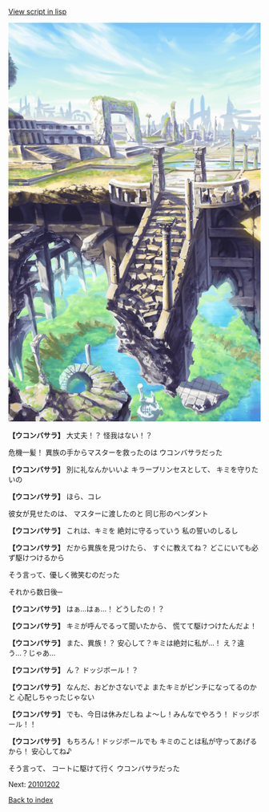 [View script in lisp](../scripts/20101201.txt)

![antiquity.png](../images/backgrounds/antiquity.png)

**【ウコンバサラ】**
大丈夫！？
怪我はない！？

危機一髪！
異族の手からマスターを救ったのは
ウコンバサラだった

**【ウコンバサラ】**
別に礼なんかいいよ
キラープリンセスとして、
キミを守りたいの

**【ウコンバサラ】**
ほら、コレ

彼女が見せたのは、
マスターに渡したのと
同じ形のペンダント

**【ウコンバサラ】**
これは、キミを
絶対に守るっていう
私の誓いのしるし

**【ウコンバサラ】**
だから異族を見つけたら、
すぐに教えてね？
どこにいても必ず駆けつけるから

そう言って、優しく微笑むのだった

それから数日後─

**【ウコンバサラ】**
はぁ…はぁ…！
どうしたの！？

**【ウコンバサラ】**
キミが呼んでるって聞いたから、
慌てて駆けつけたんだよ！

**【ウコンバサラ】**
また、異族！？
安心して？キミは絶対に私が…！
え？違う…？じゃあ…

**【ウコンバサラ】**
ん？
ドッジボール！？

**【ウコンバサラ】**
なんだ、おどかさないでよ
またキミがピンチになってるのかと
心配しちゃったじゃない

**【ウコンバサラ】**
でも、今日は休みだしね
よ〜し！みんなでやろう！
ドッジボール！！

**【ウコンバサラ】**
もちろん！ドッジボールでも
キミのことは私が守ってあげるから！
安心してね♪

そう言って、
コートに駆けて行く
ウコンバサラだった

Next: [20101202](20101202.md)

[Back to index](index.md)
